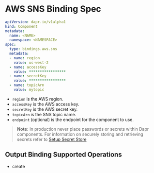 # AWS SNS Binding Spec

```yaml
apiVersion: dapr.io/v1alpha1
kind: Component
metadata:
  name: <NAME>
  namespace: <NAMESPACE>
spec:
  type: bindings.aws.sns
  metadata:
  - name: region
    value: us-west-2
  - name: accessKey
    value: *****************
  - name: secretKey
    value: *****************
  - name: topicArn
    value: mytopic
```

- `region` is the AWS region.
- `accessKey` is the AWS access key.
- `secretKey` is the AWS secret key.
- `topicArn` is the SNS topic name.
- `endpoint` (optional) is the endpoint for the component to use.

> **Note:** In production never place passwords or secrets within Dapr components. For information on securely storing and retrieving secrets refer to [Setup Secret Store](../../../howto/setup-secret-store)

## Output Binding Supported Operations

* create
